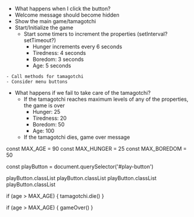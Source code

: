 <!-- - Create a header/heading to welcome the user -->
<!-- - Create a button to start the game -->
  - What happens when I click the button?
  - Welcome message should become hidden
  - Show the main game/tamagotchi
  - Start/Initialize the game
    <!-- - Create a tamagotchi/pet
      - Properties
        - Hunger
        - Tiredness
        - Boredom
        - Age
        - Status/Living?
      - Methods
        - Feed
        - Sleep
        - Play
        - Age? -->
    - Start some timers to increment the properties (setInterval? setTimeout?)
      - Hunger increments every 6 seconds
      - Tiredness: 4 seconds
      - Boredom: 3 seconds
      - Age: 5 seconds
  <!-- - Buttons to perform actions -->
    - Call methods for tamagotchi
    - Consider menu buttons
  - What happens if we fail to take care of the tamagotchi?
    - If the tamagotchi reaches maximum levels of any of the properties, the game is over
      - Hunger: 25
      - Tiredness: 20
      - Boredom: 50
      - Age: 100
    - If the tamagotchi dies, game over message 



const MAX_AGE = 90
const MAX_HUNGER = 25
const MAX_BOREDOM = 50

const playButton = document.querySelector('#play-button')

playButton.classList
playButton.classList
playButton.classList
playButton.classList

if (age > MAX_AGE) {
  tamagotchi.die()
}

if (age > MAX_AGE) {
  gameOver()
}